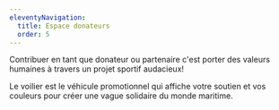 ```yaml
---
eleventyNavigation:
  title: Espace donateurs
  order: 5
---
```

Contribuer en tant que donateur ou partenaire c'est porter des valeurs humaines à travers un projet sportif audacieux!

Le voilier est le véhicule promotionnel qui affiche votre soutien et vos couleurs pour créer une vague solidaire du monde maritime.